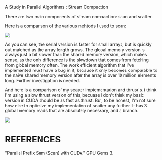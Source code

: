 A Study in Parallel Algorithms : Stream Compaction

There are two main components of stream compaction: scan and scatter.

Here is a comparison of the various mehtods I used to scan:

![](http://i.imgur.com/AaR3gk0.png)

As you can see, the serial version is faster for small arrays, but is quickly out matched as the array length grows.  The global
memory version is always just a bit slower than the shared memory version, which makes sense, as the only difference is the slowdown
that comes from fetching from global memory often.  The work efficient algorithm that I've implemented must have a bug in it, because
it only becomes comparable to the naive shared memory version after the array is over 10 million elements long.  Further investigation is
needed.

And here is a comparison of my scatter implementation and thrust's.  I think I'm using a slow
thrust version of this, becuase I don't think my basic version in CUDA should be as fast as thrust.  But, to be honest,
I'm not sure how else to optimize my implementation of scatter any further.  It has 3 global memory reads that are absolutely necessary,
and a branch.

![](http://i.imgur.com/V55kt3w.png)


# REFERENCES
"Parallel Prefix Sum (Scan) with CUDA." GPU Gems 3.
